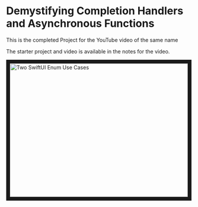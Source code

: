 # Demystifying Completion Handlers and Asynchronous Functions

This is the completed Project for the YouTube video of the same name

The starter project and video is available in the notes for the video.

<a href="http://www.youtube.com/watch?feature=player_embedded&v=tuHcwRe61KE
" target="_blank"><img src="http://img.youtube.com/vi/tuHcwRe61KE/0.jpg" 
alt="Two SwiftUI Enum Use Cases" width="480" height="360" border="10" /></a>

